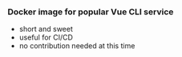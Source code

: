 ### Docker image for popular Vue CLI service
- short and sweet
- useful for CI/CD
- no contribution needed at this time